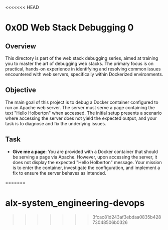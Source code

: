 <<<<<<< HEAD
# 0x0D Web Stack Debugging 0

## Overview

This directory is part of the web stack debugging series, aimed at training you to master the art of debugging web stacks. The primary focus is on practical, hands-on experience in identifying and resolving common issues encountered with web servers, specifically within Dockerized environments.

## Objective

The main goal of this project is to debug a Docker container configured to run an Apache web server. The server must serve a page containing the text "Hello Holberton" when accessed. The initial setup presents a scenario where accessing the server does not yield the expected output, and your task is to diagnose and fix the underlying issues.

## Task

- **Give me a page**: You are provided with a Docker container that should be serving a page via Apache. However, upon accessing the server, it does not display the expected "Hello Holberton" message. Your mission is to enter the container, investigate the configuration, and implement a fix to ensure the server behaves as intended.

=======
# alx-system_engineering-devops
>>>>>>> 3fcac81d243af3ebdaa0835b42873048506b0326
